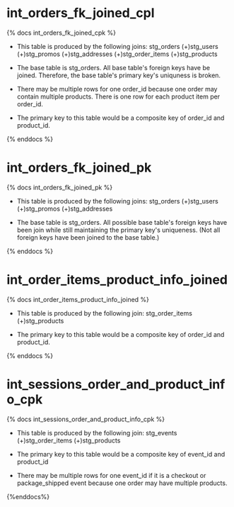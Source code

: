 # int_orders_fk_joined_cpl
{% docs int_orders_fk_joined_cpk %}
- This table is produced by the following joins:
stg_orders (+)stg_users (+)stg_promos (+)stg_addresses (+)stg_order_items (+)stg_products

- The base table is stg_orders. All base table's foreign keys have be joined. Therefore, the base table's primary key's uniquness is broken. 

- There may be multiple rows for one order_id because one order may contain multiple products. There is one row for each product item per order_id. 

- The primary key to this table would be a composite key of order_id and product_id.

{% enddocs %}

# int_orders_fk_joined_pk
{% docs int_orders_fk_joined_pk %}

- This table is produced by the following joins:
stg_orders (+)stg_users (+)stg_promos (+)stg_addresses

- The base table is stg_orders. All possible base table's foreign keys have been join while still maintaining the primary key's uniqueness. (Not all foreign keys have been joined to the base table.)

{% enddocs %}

# int_order_items_product_info_joined
{% docs int_order_items_product_info_joined %}

- This table is produced by the following join:
stg_order_items (+)stg_products

- The primary key to this table would be a composite key of order_id and product_id. 

{% enddocs %}

# int_sessions_order_and_product_info_cpk
{% docs int_sessions_order_and_product_info_cpk %}

- This table is produced by the following join: stg_events (+)stg_order_items (+)stg_products

- The primary key to this table would be a composite key of event_id and product_id

- There may be multiple rows for one event_id if it is a checkout or package_shipped event because one order may have multiple products.

{%enddocs%}